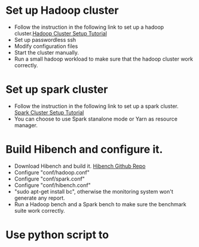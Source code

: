 # Set up Hadoop cluster
- Follow the instruction in the following link to set up a hadoop cluster.[Hadoop Cluster Setup Tutorial](https://www.linode.com/docs/databases/hadoop/how-to-install-and-set-up-hadoop-cluster)
- Set up passwordless ssh
- Modify configuration files 
- Start the cluster manually.
- Run a small hadoop workload to make sure that the hadoop cluster work correctly.

# Set up spark cluster
- Follow the instruction in the following link to set up a spark cluster. [Spark Cluster Setup Tutorial](https://medium.com/ymedialabs-innovation/apache-spark-on-a-multi-node-cluster-b75967c8cb2b)
- You can choose to use Spark stanalone mode or Yarn as resource manager.

# Build Hibench and configure it.
- Download Hibench and build it. [Hibench Github Repo](https://github.com/Intel-bigdata/HiBench)
- Configure "conf/hadoop.conf"
- Configure "conf/spark.conf"
- Configure "conf/hibench.conf"
- "sudo apt-get install bc", otherwise the monitoring system won't generate any report.
- Run a Hadoop bench and a Spark bench to make sure the benchmark suite work correctly.

# Use python script to 


